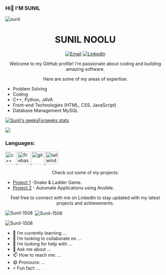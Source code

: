 
### Hi👋 I'M SUNIL

<p align="left"> <img src="https://komarev.com/ghpvc/?username=Sunil-1508&label=Profile%20views&color=0e75b6&style=flat" alt="sunil" /> </p>

<h1 align="center">SUNIL NOOLU</h1>

<p align="center">
  <a href="20a91a05b1@aec.edu.in"><img src="https://img.shields.io/badge/Email-%23EA4335.svg?&style=flat-square&logo=gmail&logoColor=white" alt="Email"></a>
  <a href="https://www.linkedin.com/in/sunil-noolu/"><img src="https://img.shields.io/badge/LinkedIn-%230077B5.svg?&style=flat-square&logo=linkedin&logoColor=white" alt="LinkedIn"></a>
 
</p>

<p align="center">Welcome to my GitHub profile! I'm passionate about coding and building amazing software.</p>

<p align="center">Here are some of my areas of expertise:</p>

<ul>
  <li>Problem Solving</li>
  <li>Coding</li>
  <li>C++, Python, JAVA</li>
  <li>Front-end Technologies (HTML, CSS, JavaScript)</li>
  <li>Database Management MySQL</li>
  
  
</ul>



[![Sunil's geeksForgeeks stats](https://geeks-for-geeks-stats-api-napiyo.vercel.app/?userName=noolusunil)](https://auth.geeksforgeeks.org/user/noolusunil)



[![](https://leetcard.jacoblin.cool/Sunil-1508?theme=dark)](https://leetcode.com/Sunil-1508/)




<h3 align="left">Languages:</h3>
<p align="left"> <a href="https://github.com/UdaybhaskarTalari" target="_blank" rel="noreferrer"> <img src="https://upload.wikimedia.org/wikipedia/commons/thumb/1/18/ISO_C%2B%2B_Logo.svg/800px-ISO_C%2B%2B_Logo.svg.png" alt="c++" width="35" height="40"/> </a> </a> <a href="https://www.github.com/padalavenkatakrishnareddy/" target="_blank" rel="noreferrer"> <img src="https://cdn4.iconfinder.com/data/icons/logos-and-brands/512/267_Python_logo-512.png" alt="firebase" width="40" height="40"/> </a>   <a href="https://git-scm.com/" target="_blank" rel="noreferrer"> <img src="https://cdn-icons-png.flaticon.com/512/226/226777.png" alt="git" width="40" height="40"/> </a> <a href="https://tailwindcss.com/" target="_blank" rel="noreferrer"> <img src="https://icons-for-free.com/download-icon-development+logo+mysql+icon-1320184807686758112_512.png" alt="tailwind" width="40" height="40"/> </a> </p>







<p align="center">Check out some of my projects:</p>

<ul>
  <li><a href="https://sunil-1508.github.io/Snakes-Ladders/">Project 1</a> -Snake & Ladder Game.</li>
  <li><a href="https://github.com/Sunil-1508/cloud_storms">Project 2</a> - Automate Applications using Ansible.</li>
  
</ul>

<p align="center">Feel free to connect with me on LinkedIn to stay updated with my latest projects and achievements.</p>




<p><img align="left" src="https://github-readme-stats.vercel.app/api/top-langs?username=Sunil-1508&show_icons=true&locale=en&layout=compact" alt="Sunil-1508" /></p>

<p>&nbsp;<img align="center" src="https://github-readme-stats.vercel.app/api?username=Sunil-1508&show_icons=true&locale=en" alt="Sunil-1508" /></p>

<p><img align="center" src="https://github-readme-streak-stats.herokuapp.com/?user=Sunil-1508&" alt="Sunil-1508" /></p>



<!--
*PadalaVenkataKrishnareddy/PadalaVenkataKrishnareddy* is a ✨ special ✨ repository because its `README.md` (this file) appears on your GitHub profile.

Here are some ideas to get you started:

- 🔭 I’m currently working on ...
- 🌱 I’m currently learning ...
- 👯 I’m looking to collaborate on ...
- 🤔 I’m looking for help with ...
- 💬 Ask me about ...
- 📫 How to reach me: ...
- 😄 Pronouns: ...
- ⚡ Fun fact: ...
-->



- 🌱 I’m currently learning ...
- 👯 I’m looking to collaborate on ...
- 🤔 I’m looking for help with ...
- 💬 Ask me about ...
- 📫 How to reach me: ...
- 😄 Pronouns: ...
- ⚡ Fun fact: ...

